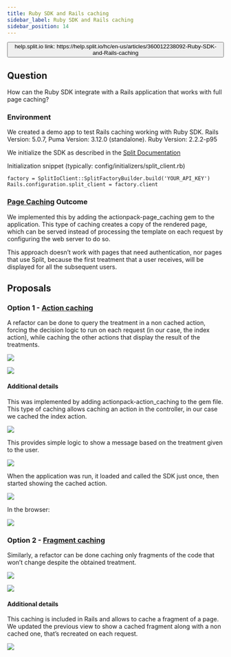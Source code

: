 ```yaml
---
title: Ruby SDK and Rails caching
sidebar_label: Ruby SDK and Rails caching
sidebar_position: 14
---
```


<p>
  <button style={{borderRadius:'8px', border:'1px', fontFamily:'Courier New', fontWeight:'800', textAlign:'left'}}> help.split.io link: https://help.split.io/hc/en-us/articles/360012238092-Ruby-SDK-and-Rails-caching </button>
</p>

## Question
How can the Ruby SDK integrate with a Rails application that works with full page caching?

### Environment
We created a demo app to test Rails caching working with Ruby SDK. Rails Version: 5.0.7, Puma Version: 3.12.0 (standalone). Ruby Version: 2.2.2-p95

We initialize the SDK as described in the [Split Documentation](https://docs.split.io/docs/ruby-sdk-overview#section-configuration)

Initialization snippet (typically: config/initializers/split_client.rb)

```
factory = SplitIoClient::SplitFactoryBuilder.build('YOUR_API_KEY') Rails.configuration.split_client = factory.client
```

### [Page Caching](https://guides.rubyonrails.org/caching_with_rails.html#page-caching) Outcome
We implemented this by adding the actionpack-page_caching gem to the application. This type of caching creates a copy of the rendered page, which can be served instead of processing the template on each request by configuring the web server to do so.

This approach doesn’t work with pages that need authentication, nor pages that use Split, because the first treatment that a user receives, will be displayed for all the subsequent users.

## Proposals
### Option 1 - [Action caching](https://guides.rubyonrails.org/caching_with_rails.html#action-caching)
A refactor can be done to query the treatment in a non cached action, forcing the decision logic to run on each request (in our case, the index action), while caching the other actions that display the result of the treatments.

![](https://help.split.io/hc/article_attachments/360008630892/image1.png)

![](https://help.split.io/hc/article_attachments/360008630912/image2.gif)

#### Additional details
This was implemented by adding actionpack-action_caching to the gem file. This type of caching allows caching an action in the controller, in our case we cached the index action.

![](https://help.split.io/hc/article_attachments/360008630952/image3.png)

This provides simple logic to show a message based on the treatment given to the user.

![](https://help.split.io/hc/article_attachments/360008665111/image4.png)

When the application was run, it loaded and called the SDK just once, then started showing the cached action.

![](https://help.split.io/hc/article_attachments/360008630992/image5.png)

In the browser:

![](https://help.split.io/hc/article_attachments/360008631012/image6.png)

### Option 2 - [Fragment caching](https://guides.rubyonrails.org/caching_with_rails.html#fragment-caching)

Similarly, a refactor can be done caching only fragments of the code that won’t change despite the obtained treatment.

![](https://help.split.io/hc/article_attachments/360008631032/image7.png)

![](https://help.split.io/hc/article_attachments/360008631052/image8.gif)

#### Additional details
This caching is included in Rails and allows to cache a fragment of a page.
We updated the previous view to show a cached fragment along with a non cached one, that’s recreated on each request.

![](https://help.split.io/hc/article_attachments/360008631072/image9.png)